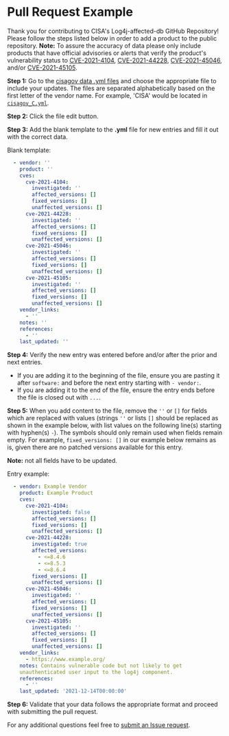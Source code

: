# Pull Request Example #

Thank you for contributing to CISA's Log4j-affected-db GitHub Repository! Please
follow the steps listed below in order to add a product to the public
repository. **Note:** To assure the accuracy of data please only include
products that have official advisories or alerts that verify the product's
vulnerability status to  [CVE-2021-4104](https://nvd.nist.gov/vuln/detail/cve-2021-4104),
[CVE-2021-44228](https://nvd.nist.gov/vuln/detail/CVE-2021-44228),
[CVE-2021-45046](https://nvd.nist.gov/vuln/detail/CVE-2021-45046),
and/or [CVE-2021-45105](https://nvd.nist.gov/vuln/detail/CVE-2021-45105?s=09).

**Step 1:** Go to the [cisagov data .yml files](https://github.com/cisagov/log4j-affected-db/tree/develop/data/)
and choose the appropriate file to include your updates.
The files are separated alphabetically based on the first letter of the
vendor name. For example, 'CISA' would be located in
[`cisagov_C.yml`](https://github.com/cisagov/log4j-affected-db/blob/develop/data/cisagov_C.yml).

**Step 2:** Click the file edit button.

**Step 3:** Add the blank template to the **.yml** file for new entries and fill
it out with the correct data.

Blank template:

```yml
  - vendor: ''
    product: ''
    cves:
      cve-2021-4104:
        investigated: ''
        affected_versions: []
        fixed_versions: []
        unaffected_versions: []
      cve-2021-44228:
        investigated: ''
        affected_versions: []
        fixed_versions: []
        unaffected_versions: []
      cve-2021-45046:
        investigated: ''
        affected_versions: []
        fixed_versions: []
        unaffected_versions: []
      cve-2021-45105:
        investigated: ''
        affected_versions: []
        fixed_versions: []
        unaffected_versions: []
    vendor_links:
      - ''
    notes: ''
    references:
      - ''
    last_updated: ''
```

**Step 4:** Verify the new entry was entered before and/or after the prior and
next entries.

- If you are adding it to the beginning of the file, ensure you are pasting
it after `software:` and before the next entry starting with `- vendor:`.
- If you are adding it to the end of the file, ensure the entry ends before
the file is closed out with `...`.

**Step 5:** When you add content to the file, remove the `''` or `[]` for fields
which are replaced with values (strings `''` or lists `[]` should be replaced as
shown in the example below, with list values on the following line(s) starting
with hyphen(s) `-`). The symbols should only remain used when fields remain
empty. For example, `fixed_versions: []` in our example below remains as is,
given there are no patched versions available for this entry.

**Note:** not all fields have to be updated.

Entry example:

```yml
  - vendor: Example Vendor
    product: Example Product
    cves:
      cve-2021-4104:
        investigated: false
        affected_versions: []
        fixed_versions: []
        unaffected_versions: []
      cve-2021-44228:
        investigated: true
        affected_versions:
          - <=8.4.6
          - <=8.5.3
          - <=8.6.4
        fixed_versions: []
        unaffected_versions: []
      cve-2021-45046:
        investigated: ''
        affected_versions: []
        fixed_versions: []
        unaffected_versions: []
      cve-2021-45105:
        investigated: ''
        affected_versions: []
        fixed_versions: []
        unaffected_versions: []
    vendor_links:
      - https://www.example.org/
    notes: Contains vulnerable code but not likely to get
    unauthenticated user input to the log4j component.
    references:
      - ''
    last_updated: '2021-12-14T00:00:00'
```

**Step 6:** Validate that your data follows the appropriate format and proceed
with submitting the pull request.

For any additional questions feel free to [submit an Issue request](https://github.com/cisagov/log4j-affected-db/issues).
